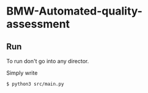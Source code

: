 # BMW-Automated-quality-assessment
## Run

To run don't go into any director.

Simply write

```
$ python3 src/main.py
```
